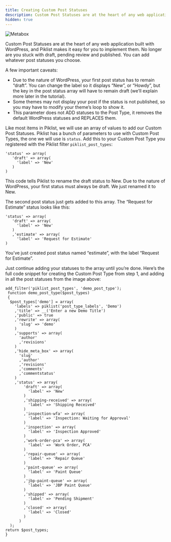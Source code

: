 ```yaml
---
title: Creating Custom Post Statuses
description: Custom Post Statuses are at the heart of any web application built with WordPress, and Piklist makes it easy for you to implement them.
hidden: true
---
```


![Metabox](/images/userguide-post-statuses.jpg)

Custom Post Statuses are at the heart of any web application built with WordPress, and Piklist makes it easy for you to implement them.  No longer are you stuck with draft, pending review and published.  You can add whatever post statuses you choose.

A few important caveats:

* Due to the nature of WordPress, your first post status has to remain “draft”.  You can change the label so it displays “New”, or “Howdy”, but the key in the post status array will have to remain draft (we’ll explain more later in the tutorial).
* Some themes may not display your post if the status is not published, so you may have to modify your theme’s loop to show it.
* This parameter does not ADD statuses to the Post Type, it removes the default WordPress statuses and REPLACES them.

Like most items in Piklist, we will use an array of values to add our Custom Post Statuses. Piklist has a bunch of parameters to use with Custom Post Types, the one we will use is `status`.  Add this to your Custom Post Type you registered with the Piklist filter `piklist_post_types`:
```
'status' => array(
   'draft' => array(
     'label' => 'New'
   )
)
```
This code tells Piklist to rename the draft status to New. Due to the nature of WordPress, your first status must always be draft. We just renamed it to New.

The second post status just gets added to this array. The “Request for Estimate” status looks like this:

```
'status' => array(
   'draft' => array(
     'label' => 'New'
   )
   ,'estimate' => array(
     'label' => 'Request for Estimate'
)
```

You’ve just created post status named “estimate”, with the label “Request for Estimate”.

Just continue adding your statuses to the array until you’re done. Here’s the full code snippet for creating the Custom Post Type from step 1, and adding in all the post statuses from the image above:

```
add_filter('piklist_post_types', 'demo_post_type');
 function demo_post_type($post_types)
 {
  $post_types['demo'] = array(
    'labels' => piklist('post_type_labels', 'Demo')
    ,'title' => __('Enter a new Demo Title')
    ,'public' => true
    ,'rewrite' => array(
      'slug' => 'demo'
    )
    ,'supports' => array(
      'author'
      ,'revisions'
    )
    ,'hide_meta_box' => array(
      'slug'
      ,'author'
      ,'revisions'
      ,'comments'
      ,'commentstatus'
    )
    ,'status' => array(
        'draft' => array(
          'label' => 'New'
        )
        ,'shipping-received' => array(
          'label' => 'Shipping Received'
        )
        ,'inspection-wfa' => array(
          'label' => 'Inspection: Waiting for Approval'
        )
        ,'inspection' => array(
          'label' => 'Inspection Approved'
        )
        ,'work-order-pca' => array(
          'label' => 'Work Order, PCA'
        )
        ,'repair-queue' => array(
          'label' => 'Repair Queue'
        )
        ,'paint-queue' => array(
          'label' => 'Paint Queue'
        )
        ,'jbp-paint-queue' => array(
          'label' => 'JBP Paint Queue'
        )
        ,'shipped' => array(
          'label' => 'Pending Shipment'
        )
        ,'closed' => array(
          'label' => 'Closed'
        )
      )
  );
return $post_types;
}
```
